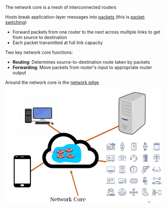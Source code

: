 The network core is a mesh of interconnected routers

Hosts break application-layer messages into [packets](Packet.md) (this is [packet switching](Packet%20switching.md))
- Forward packets from one router to the next across multiple links to get from source to destination
- Each packet transmitted at full link capacity

Two key network core functions:
- **Routing**: Determines source-to-destination route taken by packets
- **Forwarding**: Move packets from router's input to appropriate router output

Around the network core is the [network edge](Network%20edge.md)

![Network core and edge](img/network-core-and-edge.png)